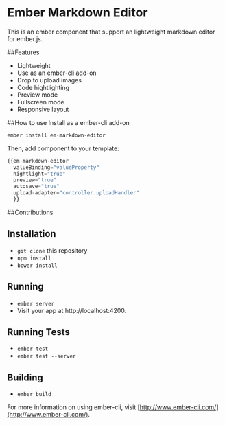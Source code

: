 # Ember Markdown Editor  

This is an ember component that support an lightweight markdown editor for ember.js.  

##Features


* Lightweight  
* Use as an ember-cli add-on
* Drop to upload images
* Code hightlighting
* Preview mode
* Fullscreen mode
* Responsive layout

##How to use
Install as a ember-cli add-on

```js
ember install em-markdown-editor
```
Then, add component to your template:  
```js
{{em-markdown-editor
  valueBinding="valueProperty"
  hightlight="true"
  preview="true"
  autosave="true"
  upload-adapter="controller.uploadHandler"
  }}
```
##Contributions
## Installation

* `git clone` this repository
* `npm install`
* `bower install`

## Running

* `ember server`
* Visit your app at http://localhost:4200.

## Running Tests

* `ember test`
* `ember test --server`

## Building

* `ember build`

For more information on using ember-cli, visit [http://www.ember-cli.com/](http://www.ember-cli.com/).
